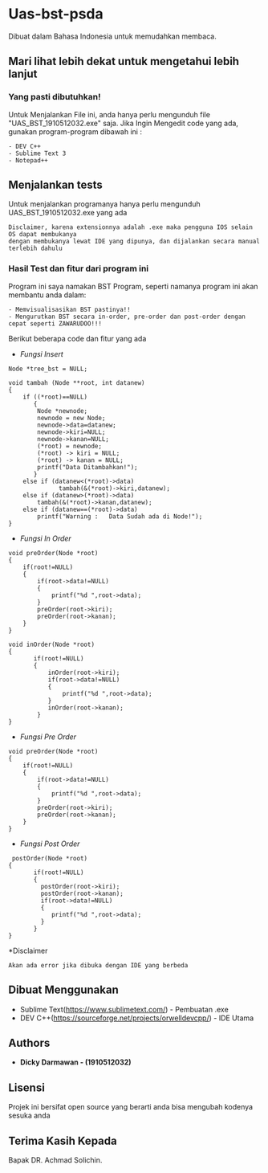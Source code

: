 # Uas-bst-psda
Dibuat dalam Bahasa Indonesia untuk memudahkan membaca.

## Mari lihat lebih dekat untuk mengetahui lebih lanjut

### Yang pasti dibutuhkan!
Untuk Menjalankan File ini, anda hanya perlu mengunduh file "UAS_BST_1910512032.exe" saja.
Jika Ingin Mengedit code yang ada, gunakan program-program dibawah ini :
```
- DEV C++
- Sublime Text 3
- Notepad++
```

## Menjalankan tests

Untuk menjalankan programanya hanya perlu mengunduh UAS_BST_1910512032.exe yang ada
```
Disclaimer, karena extensionnya adalah .exe maka pengguna IOS selain OS dapat membukanya
dengan membukanya lewat IDE yang dipunya, dan dijalankan secara manual terlebih dahulu
```

### Hasil Test dan fitur dari program ini

Program ini saya namakan BST Program, seperti namanya
program ini akan membantu anda dalam:

```
- Memvisualisasikan BST pastinya!!
- Mengurutkan BST secara in-order, pre-order dan post-order dengan cepat seperti ZAWARUDOO!!!
```

Berikut beberapa code dan fitur yang ada

- *Fungsi Insert*
```
Node *tree_bst = NULL;

void tambah (Node **root, int datanew)
{
    if ((*root)==NULL)
       {
        Node *newnode;
        newnode = new Node;
        newnode->data=datanew;
        newnode->kiri=NULL;
        newnode->kanan=NULL;
        (*root) = newnode;
        (*root) -> kiri = NULL;
        (*root) -> kanan = NULL;
        printf("Data Ditambahkan!");
       }
    else if (datanew<(*root)->data)
              tambah(&(*root)->kiri,datanew);
    else if (datanew>(*root)->data)
        tambah(&(*root)->kanan,datanew);
    else if (datanew==(*root)->data)
        printf("Warning :	Data Sudah ada di Node!");
}
```

- *Fungsi In Order*
```
void preOrder(Node *root)
{
    if(root!=NULL)
    {
        if(root->data!=NULL)
        {
            printf("%d ",root->data);
        }
        preOrder(root->kiri);
        preOrder(root->kanan);
    }
}

void inOrder(Node *root)
{
       if(root!=NULL)
       {
           inOrder(root->kiri);
           if(root->data!=NULL)
           {
               printf("%d ",root->data);
           }
           inOrder(root->kanan);
        }
}
```

- *Fungsi Pre Order*
```
void preOrder(Node *root)
{
    if(root!=NULL)
    {
        if(root->data!=NULL)
        {
            printf("%d ",root->data);
        }
        preOrder(root->kiri);
        preOrder(root->kanan);
    }
}

```

- *Fungsi Post Order*
```
 postOrder(Node *root)
{
       if(root!=NULL)
       {
         postOrder(root->kiri);
         postOrder(root->kanan);
         if(root->data!=NULL)
         {
            printf("%d ",root->data);
         }
       }
}
```

*Disclaimer
```
Akan ada error jika dibuka dengan IDE yang berbeda
```

## Dibuat Menggunakan

* Sublime Text(https://www.sublimetext.com/) - Pembuatan .exe
* DEV C++(https://sourceforge.net/projects/orwelldevcpp/) - IDE Utama


## Authors
* **Dicky Darmawan - (1910512032)** 

## Lisensi
Projek ini bersifat open source yang berarti anda bisa mengubah kodenya sesuka anda

## Terima Kasih Kepada
Bapak DR. Achmad Solichin.
